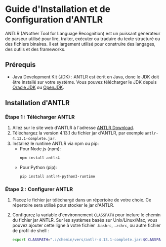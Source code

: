 # Guide d'Installation et de Configuration d'ANTLR

ANTLR (ANother Tool for Language Recognition) est un puissant générateur de parseur utilisé pour lire, traiter, exécuter ou traduire du texte structuré ou des fichiers binaires. Il est largement utilisé pour construire des langages, des outils et des frameworks.

## Prérequis

- Java Development Kit (JDK) : ANTLR est écrit en Java, donc le JDK doit être installé sur votre système. Vous pouvez télécharger le JDK depuis [Oracle JDK](https://www.oracle.com/java/technologies/javase-jdk11-downloads.html) ou [OpenJDK](https://openjdk.java.net/install/index.html).

## Installation d'ANTLR

### Étape 1 : Télécharger ANTLR

1. Allez sur le site web d'ANTLR à l'adresse [ANTLR Download](https://www.antlr.org/download.html).
2. Téléchargez la version 4.13.1 du fichier jar d'ANTLR, par exemple `antlr-4.13.1-complete.jar`.
3. Installez le runtime ANTLR via npm ou pip:
   - Pour Node.js (npm):
     ```bash
     npm install antlr4
     ```
   - Pour Python (pip):
     ```bash
     pip install antlr4-python3-runtime
     ```

### Étape 2 : Configurer ANTLR

1. Placez le fichier jar téléchargé dans un répertoire de votre choix. Ce répertoire sera utilisé pour stocker le jar d'ANTLR.

2. Configurez la variable d'environnement `CLASSPATH` pour inclure le chemin du fichier jar ANTLR. Sur les systèmes basés sur Unix/Linux/Mac, vous pouvez ajouter cette ligne à votre fichier `.bashrc`, `.zshrc`, ou autre fichier de profil de shell :
   ```bash
   export CLASSPATH=".:/chemin/vers/antlr-4.13.1-complete.jar:$CLASSPATH"

